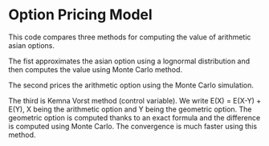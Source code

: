 # Option Pricing Model

This code compares three methods for computing the value of arithmetic asian options.

The fist approximates the asian option using a lognormal distribution and then computes the value using Monte Carlo method. 

The second prices the arithmetic option using the Monte Carlo simulation. 

The third is Kemna Vorst method (control variable). We write E(X) = E(X-Y) + E(Y), X being the arithmetic option and Y being the geometric option. The geometric option is computed thanks to an exact formula and the difference is computed using Monte Carlo. The convergence is much faster using this method.

